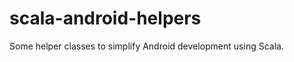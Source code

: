 scala-android-helpers
=====================

Some helper classes to simplify Android development using Scala.